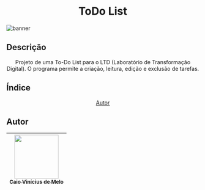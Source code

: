 <h1 align="center">ToDo List</h1>

![banner](https://user-images.githubusercontent.com/97481303/231018633-ee9b3f56-e22d-4340-b02c-9c09c41ddf0a.png)

## Descrição

<p align="center">Projeto de uma To-Do List para o LTD (Laboratório de Transformação Digital). O programa permite a criação, leitura, edição e exclusão de tarefas.</p>

## Índice
<p align="center">
 <a href="#autor">Autor</a>
</p>

## Autor

| [<img src="https://avatars.githubusercontent.com/u/97481303?s=400&u=178e187b5b8d3ea11f8c11a4f4de650c2199affd&v=4" width=115><br><sub>Caio Vinícius de Melo</sub>](https://github.com/CaioMelo00) |
| :---: |
